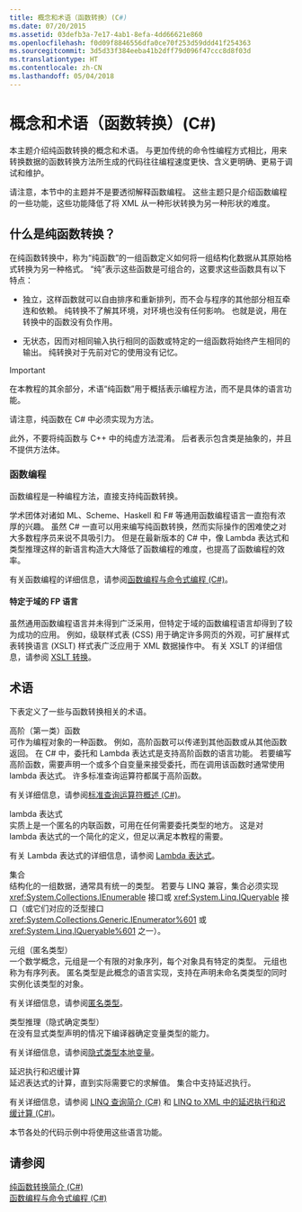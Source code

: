 ```yaml
---
title: 概念和术语（函数转换）(C#)
ms.date: 07/20/2015
ms.assetid: 03defb3a-7e17-4ab1-8efa-4dd66621e860
ms.openlocfilehash: f0d09f8846556dfa0ce70f253d59ddd41f254363
ms.sourcegitcommit: 3d5d33f384eeba41b2dff79d096f47ccc8d8f03d
ms.translationtype: HT
ms.contentlocale: zh-CN
ms.lasthandoff: 05/04/2018
---
```

# <a name="concepts-and-terminology-functional-transformation-c"></a>概念和术语（函数转换）(C#)
本主题介绍纯函数转换的概念和术语。 与更加传统的命令性编程方式相比，用来转换数据的函数转换方法所生成的代码往往编程速度更快、含义更明确、更易于调试和维护。  
  
 请注意，本节中的主题并不是要透彻解释函数编程。 这些主题只是介绍函数编程的一些功能，这些功能降低了将 XML 从一种形状转换为另一种形状的难度。  
  
## <a name="what-is-pure-functional-transformation"></a>什么是纯函数转换？  
 在纯函数转换中，称为“纯函数”的一组函数定义如何将一组结构化数据从其原始格式转换为另一种格式。 “纯”表示这些函数是可组合的，这要求这些函数具有以下特点：  
  
-   独立，这样函数就可以自由排序和重新排列，而不会与程序的其他部分相互牵连和依赖。 纯转换不了解其环境，对环境也没有任何影响。 也就是说，用在转换中的函数没有负作用。  
  
-   无状态，因而对相同输入执行相同的函数或特定的一组函数将始终产生相同的输出。 纯转换对于先前对它的使用没有记忆。  
  
> [!IMPORTANT]
>  在本教程的其余部分，术语“纯函数”用于概括表示编程方法，而不是具体的语言功能。  
>   
>  请注意，纯函数在 C# 中必须实现为方法。  
>   
>  此外，不要将纯函数与 C++ 中的纯虚方法混淆。 后者表示包含类是抽象的，并且不提供方法体。  
  
### <a name="functional-programming"></a>函数编程  
 函数编程是一种编程方法，直接支持纯函数转换。  
  
 学术团体对诸如 ML、Scheme、Haskell 和 F# 等通用函数编程语言一直抱有浓厚的兴趣。 虽然 C# 一直可以用来编写纯函数转换，然而实际操作的困难使之对大多数程序员来说不具吸引力。 但是在最新版本的 C# 中，像 Lambda 表达式和类型推理这样的新语言构造大大降低了函数编程的难度，也提高了函数编程的效率。  
  
 有关函数编程的详细信息，请参阅[函数编程与命令式编程 (C#)](../../../../csharp/programming-guide/concepts/linq/functional-programming-vs-imperative-programming.md)。  
  
#### <a name="domain-specific-fp-languages"></a>特定于域的 FP 语言  
 虽然通用函数编程语言并未得到广泛采用，但特定于域的函数编程语言却得到了较为成功的应用。 例如，级联样式表 (CSS) 用于确定许多网页的外观，可扩展样式表转换语言 (XSLT) 样式表广泛应用于 XML 数据操作中。 有关 XSLT 的详细信息，请参阅 [XSLT 转换](../../../../standard/data/xml/xslt-transformations.md)。  
  
## <a name="terminology"></a>术语  
 下表定义了一些与函数转换相关的术语。  
  
 高阶（第一类）函数  
 可作为编程对象的一种函数。 例如，高阶函数可以传递到其他函数或从其他函数返回。 在 C# 中，委托和 Lambda 表达式是支持高阶函数的语言功能。 若要编写高阶函数，需要声明一个或多个自变量来接受委托，而在调用该函数时通常使用 lambda 表达式。 许多标准查询运算符都属于高阶函数。  
  
 有关详细信息，请参阅[标准查询运算符概述 (C#)](../../../../csharp/programming-guide/concepts/linq/standard-query-operators-overview.md)。  
  
 lambda 表达式  
 实质上是一个匿名的内联函数，可用在任何需要委托类型的地方。 这是对 lambda 表达式的一个简化的定义，但足以满足本教程的需要。  
  
 有关 Lambda 表达式的详细信息，请参阅 [Lambda 表达式](../../../../csharp/programming-guide/statements-expressions-operators/lambda-expressions.md)。  
  
 集合  
 结构化的一组数据，通常具有统一的类型。 若要与 LINQ 兼容，集合必须实现 <xref:System.Collections.IEnumerable> 接口或 <xref:System.Linq.IQueryable> 接口（或它们对应的泛型接口 <xref:System.Collections.Generic.IEnumerator%601> 或 <xref:System.Linq.IQueryable%601> 之一）。  
  
 元组（匿名类型）  
 一个数学概念，元组是一个有限的对象序列，每个对象具有特定的类型。 元组也称为有序列表。 匿名类型是此概念的语言实现，支持在声明未命名类类型的同时实例化该类型的对象。  
  
 有关详细信息，请参阅[匿名类型](../../../../csharp/programming-guide/classes-and-structs/anonymous-types.md)。  
  
 类型推理（隐式确定类型）  
 在没有显式类型声明的情况下编译器确定变量类型的能力。  
  
 有关详细信息，请参阅[隐式类型本地变量](../../../../csharp/programming-guide/classes-and-structs/implicitly-typed-local-variables.md)。  
  
 延迟执行和迟缓计算  
 延迟表达式的计算，直到实际需要它的求解值。 集合中支持延迟执行。  
  
 有关详细信息，请参阅 [LINQ 查询简介 (C#)](../../../../csharp/programming-guide/concepts/linq/introduction-to-linq-queries.md) 和 [LINQ to XML 中的延迟执行和迟缓计算 (C#)](../../../../csharp/programming-guide/concepts/linq/deferred-execution-and-lazy-evaluation-in-linq-to-xml.md)。  
  
 本节各处的代码示例中将使用这些语言功能。  
  
## <a name="see-also"></a>请参阅  
 [纯函数转换简介 (C#)](../../../../csharp/programming-guide/concepts/linq/introduction-to-pure-functional-transformations.md)  
 [函数编程与命令式编程 (C#)](../../../../csharp/programming-guide/concepts/linq/functional-programming-vs-imperative-programming.md)
